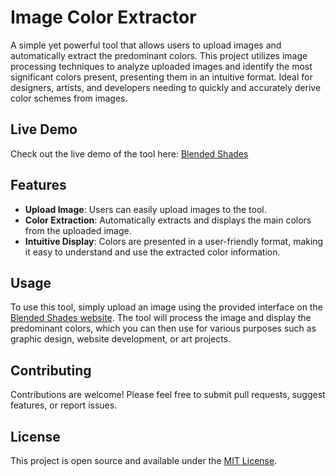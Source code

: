 # Image Color Extractor

A simple yet powerful tool that allows users to upload images and automatically extract the predominant colors. This project utilizes image processing techniques to analyze uploaded images and identify the most significant colors present, presenting them in an intuitive format. Ideal for designers, artists, and developers needing to quickly and accurately derive color schemes from images.

## Live Demo

Check out the live demo of the tool here: [Blended Shades](https://blendedshades.vercel.app)

## Features

- **Upload Image**: Users can easily upload images to the tool.
- **Color Extraction**: Automatically extracts and displays the main colors from the uploaded image.
- **Intuitive Display**: Colors are presented in a user-friendly format, making it easy to understand and use the extracted color information.

## Usage

To use this tool, simply upload an image using the provided interface on the [Blended Shades website](https://blendedshades.vercel.app). The tool will process the image and display the predominant colors, which you can then use for various purposes such as graphic design, website development, or art projects.

## Contributing

Contributions are welcome! Please feel free to submit pull requests, suggest features, or report issues.

## License

This project is open source and available under the [MIT License](LICENSE).
